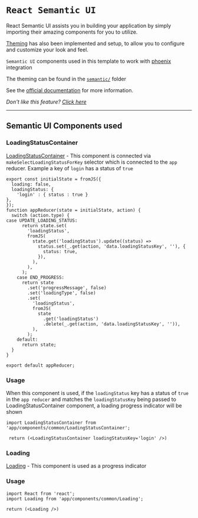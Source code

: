 # `React Semantic UI`
React Semantic UI assists you in building your application by simply
importing their amazing components for you to utilize.

[Theming](https://react.semantic-ui.com/theming)
has also been implemented and setup, to allow you to configure and customize your look and feel. 

`Semantic UI` components used in this template to work with [phoenix](https://github.com/trixtateam/react-phoenix-boiler-plate/tree/master/app/phoenix) integration

The theming can be found in the [`semantic/`](https://github.com/trixtateam/react-phoenix-boiler-plate/tree/master/semantic) folder
  
See the [official documentation](https://react.semantic-ui.com/usage) for more
information.


_Don't like this feature? [Click here](remove.md)_

---
## Semantic UI Components used
### LoadingStatusContainer

[LoadingStatusContainer](https://github.com/trixtateam/react-phoenix-boiler-plate/blob/master/app/components/common/LoadingStatusContainer/index.js) -
This component is connected via `makeSelectLoadingStatusForKey` selector which 
is connected to the `app` reducer. Example a key of `login` has a status of `true`
```JS
export const initialState = fromJS({
  loading: false,
  loadingStatus: {
    'login' : { status : true }  
},
});
function appReducer(state = initialState, action) {
  switch (action.type) {
case UPDATE_LOADING_STATUS:
      return state.set(
        'loadingStatus',
        fromJS(
          state.get('loadingStatus').update((status) =>
            status.set(_.get(action, 'data.loadingStatusKey', ''), {
              status: true,
            }),
          ),
        ),
      );
    case END_PROGRESS:
      return state
        .set('progressMessage', false)
        .set('loadingType', false)
        .set(
          'loadingStatus',
          fromJS(
            state
              .get('loadingStatus')
              .delete(_.get(action, 'data.loadingStatusKey', '')),
          ),
        );
    default:
      return state;
  }
}

export default appReducer;

````

### Usage
When this component is used, if the `loadingStatus` key has a status of `true` in the `app reducer` and matches the `loadingStatusKey` being passed to LoadingStatusContainer component,
a loading progress indicator will be shown
```JS
import LoadingStatusContainer from 'app/components/common/LoadingStatusContainer';

 return (<LoadingStatusContainer loadingStatusKey='login' />)

````

### Loading

[Loading](https://github.com/trixtateam/react-phoenix-boiler-plate/blob/master/app/components/common/Loading/index.js) - This component is used as a progress indicator

### Usage

```JS
import React from 'react';
import Loading from 'app/components/common/Loading';

return (<Loading />)

````


